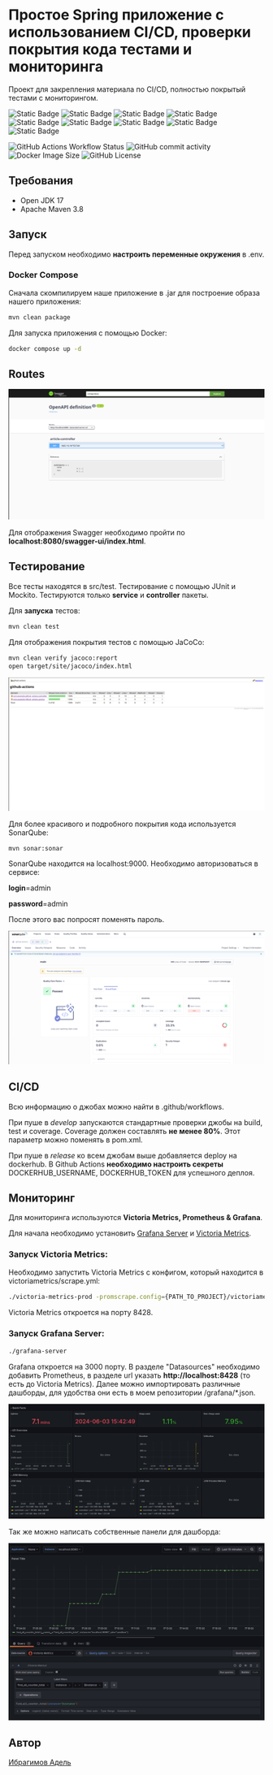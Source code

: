 # Простое Spring приложение с использованием CI/CD, проверки покрытия кода тестами и мониторинга

Проект для закрепления материала по CI/CD, полностью покрытый тестами с мониторингом.


![Static Badge](https://img.shields.io/badge/java-17-green)
![Static Badge](https://img.shields.io/badge/maven-3.8-green)
![Static Badge](https://img.shields.io/badge/spring-3.2.6-green)
![Static Badge](https://img.shields.io/badge/postgres-15-green)
![Static Badge](https://img.shields.io/badge/jacoco-0.8-green)
![Static Badge](https://img.shields.io/badge/openapi-3-green)
![Static Badge](https://img.shields.io/badge/sonar-latest-green)
![Static Badge](https://img.shields.io/badge/grafana-latest-green)
![Static Badge](https://img.shields.io/badge/prometheus-latest-green)


![GitHub Actions Workflow Status](https://img.shields.io/github/actions/workflow/status/waterwa1ker/GithubActions/github-ci-cd.yml)
![GitHub commit activity](https://img.shields.io/github/commit-activity/m/waterwa1ker/GithubActions)
![Docker Image Size](https://img.shields.io/docker/image-size/adelibragimov/java-backend)
![GitHub License](https://img.shields.io/github/license/waterwa1ker/GithubActions)



## Требования

* Open JDK 17
* Apache Maven 3.8

## Запуск 

Перед запуском необходимо **настроить переменные окружения** в .env.

### Docker Compose

Сначала скомпилируем наше приложение в .jar для построение образа нашего приложения:

```bash
mvn clean package
```

Для запуска приложения с помощью Docker:

```bash
docker compose up -d
```

## Routes

![openapi-screen](./images/openapi-screen.png)

Для отображения Swagger необходимо пройти по **localhost:8080/swagger-ui/index.html**.

## Тестирование

Все тесты находятся в src/test. Тестирование с помощью JUnit и Mockito. Тестируются только **service** и **controller** пакеты.

Для **запуска** тестов:

```bash
mvn clean test
```

Для отображения покрытия тестов с помощью JaCoCo:

```bash
mvn clean verify jacoco:report
open target/site/jacoco/index.html
```

![jacoco-screen](./images/jacoco-screen.png)

Для более красивого и подробного покрытия кода используется SonarQube:

```bash
mvn sonar:sonar
```

SonarQube находится на localhost:9000. Необходимо авторизоваться в сервисе:

**login**=admin

**password**=admin

После этого вас попросят поменять пароль.

![sonar-screen](./images/sonar-screen.png)

## CI/CD

Всю информацию о джобах можно найти в .github/workflows.

При пуше в *develop* запускаются стандартные проверки джобы на build, test и coverage. Coverage должен составлять **не менее 80%**. Этот параметр можно поменять в pom.xml.

При пуше в *release* ко всем джобам выше добавляется deploy на dockerhub. В Github Actions **необходимо настроить секреты** DOCKERHUB_USERNAME, DOCKERHUB_TOKEN для успешного деплоя.

## Мониторинг

Для мониторинга используются **Victoria Metrics, Prometheus & Grafana**.

Для начала необходимо установить [Grafana Server](https://github.com/VictoriaMetrics/VictoriaMetrics/releases/tag/v1.101.0) и [Victoria Metrics](https://grafana.com/grafana/download).

### Запуск Victoria Metrics:

Необходимо запустить Victoria Metrics с конфигом, который находится в victoriametrics/scrape.yml:

```bash
./victoria-metrics-prod -promscrape.config={PATH_TO_PROJECT}/victoriametrics/scrape.yml
```
Victoria Metrics откроется на порту 8428.

### Запуск Grafana Server:

```bash
./grafana-server
```

Grafana откроется на 3000 порту. В разделе "Datasources" необходимо добавить Prometheus, в разделе url указать **http://localhost:8428** (то есть до Victoria Metrics). Далее можно импортировать различные дашборды, для удобства они есть в моем репозитории /grafana/*.json.

![grafana-jvm-micrometer](./images/grafana-jvm-micrometer.png)

Так же можно написать собственные панели для дашборда:

![grafana-our-panel](./images/grafana-our-panel.png)

## Автор

[Ибрагимов Адель](https://t.me/LifeLikeBoxOfChocolates)
